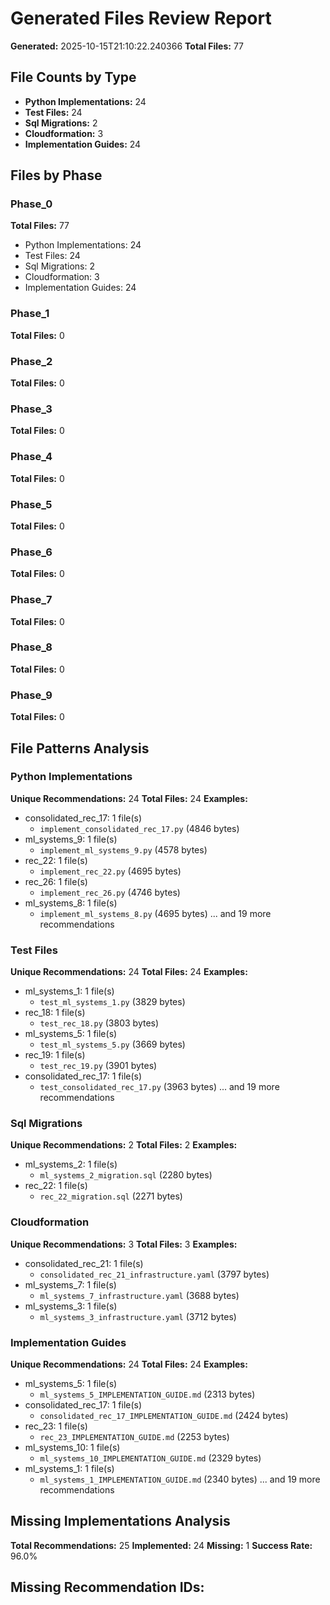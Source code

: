 # Generated Files Review Report
**Generated:** 2025-10-15T21:10:22.240366
**Total Files:** 77

## File Counts by Type

- **Python Implementations:** 24
- **Test Files:** 24
- **Sql Migrations:** 2
- **Cloudformation:** 3
- **Implementation Guides:** 24

## Files by Phase

### Phase_0
**Total Files:** 77
- Python Implementations: 24
- Test Files: 24
- Sql Migrations: 2
- Cloudformation: 3
- Implementation Guides: 24

### Phase_1
**Total Files:** 0

### Phase_2
**Total Files:** 0

### Phase_3
**Total Files:** 0

### Phase_4
**Total Files:** 0

### Phase_5
**Total Files:** 0

### Phase_6
**Total Files:** 0

### Phase_7
**Total Files:** 0

### Phase_8
**Total Files:** 0

### Phase_9
**Total Files:** 0

## File Patterns Analysis

### Python Implementations
**Unique Recommendations:** 24
**Total Files:** 24
**Examples:**
- consolidated_rec_17: 1 file(s)
  - `implement_consolidated_rec_17.py` (4846 bytes)
- ml_systems_9: 1 file(s)
  - `implement_ml_systems_9.py` (4578 bytes)
- rec_22: 1 file(s)
  - `implement_rec_22.py` (4695 bytes)
- rec_26: 1 file(s)
  - `implement_rec_26.py` (4746 bytes)
- ml_systems_8: 1 file(s)
  - `implement_ml_systems_8.py` (4695 bytes)
  ... and 19 more recommendations

### Test Files
**Unique Recommendations:** 24
**Total Files:** 24
**Examples:**
- ml_systems_1: 1 file(s)
  - `test_ml_systems_1.py` (3829 bytes)
- rec_18: 1 file(s)
  - `test_rec_18.py` (3803 bytes)
- ml_systems_5: 1 file(s)
  - `test_ml_systems_5.py` (3669 bytes)
- rec_19: 1 file(s)
  - `test_rec_19.py` (3901 bytes)
- consolidated_rec_17: 1 file(s)
  - `test_consolidated_rec_17.py` (3963 bytes)
  ... and 19 more recommendations

### Sql Migrations
**Unique Recommendations:** 2
**Total Files:** 2
**Examples:**
- ml_systems_2: 1 file(s)
  - `ml_systems_2_migration.sql` (2280 bytes)
- rec_22: 1 file(s)
  - `rec_22_migration.sql` (2271 bytes)

### Cloudformation
**Unique Recommendations:** 3
**Total Files:** 3
**Examples:**
- consolidated_rec_21: 1 file(s)
  - `consolidated_rec_21_infrastructure.yaml` (3797 bytes)
- ml_systems_7: 1 file(s)
  - `ml_systems_7_infrastructure.yaml` (3688 bytes)
- ml_systems_3: 1 file(s)
  - `ml_systems_3_infrastructure.yaml` (3712 bytes)

### Implementation Guides
**Unique Recommendations:** 24
**Total Files:** 24
**Examples:**
- ml_systems_5: 1 file(s)
  - `ml_systems_5_IMPLEMENTATION_GUIDE.md` (2313 bytes)
- consolidated_rec_17: 1 file(s)
  - `consolidated_rec_17_IMPLEMENTATION_GUIDE.md` (2424 bytes)
- rec_23: 1 file(s)
  - `rec_23_IMPLEMENTATION_GUIDE.md` (2253 bytes)
- ml_systems_10: 1 file(s)
  - `ml_systems_10_IMPLEMENTATION_GUIDE.md` (2329 bytes)
- ml_systems_1: 1 file(s)
  - `ml_systems_1_IMPLEMENTATION_GUIDE.md` (2340 bytes)
  ... and 19 more recommendations

## Missing Implementations Analysis

**Total Recommendations:** 25
**Implemented:** 24
**Missing:** 1
**Success Rate:** 96.0%

**Missing Recommendation IDs:**
- 